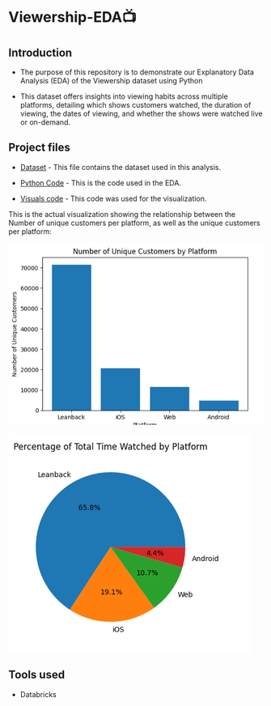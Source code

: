 # Viewership-EDA📺

## Introduction

* The purpose of this repository is to demonstrate our Explanatory Data Analysis (EDA) of the Viewership dataset using Python

* This dataset offers insights into viewing habits across multiple platforms, detailing which shows customers watched, the duration of viewing, the dates of viewing, and whether the shows were watched live or on-demand.

## Project files

* [Dataset](https://github.com/JusticeMabugana/Viewership-Analysis/blob/main/Input%20data/Viewership%20Analysis%20.xlsx) - This file contains the dataset used in this analysis.

* [Python Code](https://github.com/JusticeMabugana/Viewership-Analysis/blob/main/Output/Viewership%20Python%20code.py) - This is the code used in the EDA.

* [Visuals code](https://github.com/JusticeMabugana/Viewership-Analysis/blob/main/Output/Viewership%20visualization%20code.py) - This code was used for the visualization.


 This is the actual visualization showing the relationship between the Number of unique customers per platform, as well as the unique customers per platform:
 
 ![Visuals](https://github.com/JusticeMabugana/Viewership-Analysis/blob/main/Output/Unique%20customers%20per%20platform.png) 

![Visuals](https://github.com/JusticeMabugana/Viewership-Analysis/blob/main/Output/time%20watched%20per%20platform.png)

## Tools used
* Databricks
